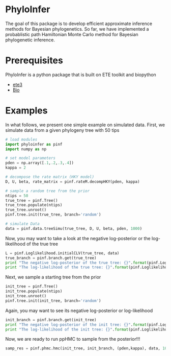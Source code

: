 # PhyloInfer

The goal of this package is to develop efficient approximate inference methods for Bayesian phylogenetics. So far, 
we have implemented a probablistic path Hamiltonian Monte Carlo method for Bayesian phylogenetic inference.


# Prerequisites

PhyloInfer is a python package that is built on ETE toolkit and biopython

* [ete3](http://etetoolkit.org)
* [Bio](http://biopython.org)

# Examples

In what follows, we present one simple example on simulated data. First, we simulate data from a given phylogeny tree with 50 tips

```python
# load modules
import phyloinfer as pinf
import numpy as np

# set model parameters
pden = np.array([.1,.2,.3,.4])
kappa = 2

# decompose the rate matrix (HKY model)
D, U, beta, rate_matrix = pinf.rateM.decompHKY(pden, kappa)

# sample a random tree from the prior
ntips = 50
true_tree = pinf.Tree()
true_tree.populate(ntips)
true_tree.unroot()
pinf.tree.init(true_tree, branch='random')

# simulate Data
data = pinf.data.treeSimu(true_tree, D, U, beta, pden, 1000)
```

Now, you may want to take a look at the negative log-posterior or the log-likelihood of the true tree

```python
L = pinf.Loglikelihood.initialCLV(true_tree, data)
true_branch = pinf.branch.get(true_tree)
print "The negative log-posterior of the true tree: {}".format(pinf.Logposterior.Logpost(true_tree, true_branch, D, U, beta, pden, L))
print "The log-likelihood of the true tree: {}".format(pinf.Loglikelihood.phyloLoglikelihood(true_tree, true_branch, D, U, beta, pden, L))
```

Next, we sample a starting tree from the prior

```python
init_tree = pinf.Tree()
init_tree.populate(ntips)
init_tree.unroot()
pinf.tree.init(init_tree, branch='random')
```

Again, you may want to see its negative log-posterior or log-likelihood

```python
init_branch = pinf.branch.get(init_tree)
print "The negative log-posterior of the init tree: {}".format(pinf.Logposterior.Logpost(init_tree, init_branch, D, U, beta, pden, L))
print "The log-likelihood of the init tree: {}".format(pinf.Loglikelihood.phyloLoglikelihood(init_tree, init_branch, D, U, beta, pden, L))
```

Now, we are ready to run ppHMC to sample from the posterior!!!

```python
samp_res = pinf.phmc.hmc(init_tree, init_branch, (pden,kappa), data, 100, 0.0005, 100, subModel='HKY', burned=0.2, adap_stepsz_rate = 0.6)
```

